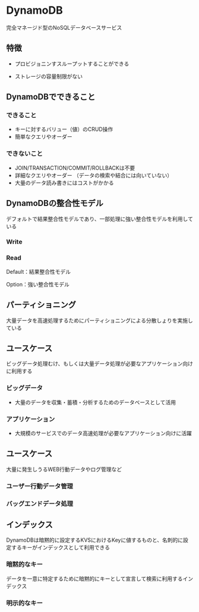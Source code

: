 # DynamoDB
完全マネージド型のNoSQLデータベースサービス

## 特徴
- プロビジョニンすスループットすることができる

- ストレージの容量制限がない

## DynamoDBでできること

### できること
- キーに対するバリュー（値）のCRUD操作
- 簡単なクエリやオーダー

### できないこと
- JOIN/TRANSACTION/COMMIT/ROLLBACKは不要
- 詳細なクエリやオーダー
（データの検索や結合には向いていない）
- 大量のデータ読み書きにはコストがかかる

## DynamoDBの整合性モデル
デフォルトで結果整合性モデルであり、一部処理に強い整合性モデルを利用している

### Write

### Read
Default：結果整合性モデル

Option：強い整合性モデル

## パーティショニング
大量データを高速処理するためにパーティショニングによる分散しょりを実施している

## ユースケース
ビッグデータ処理むけ、もしくは大量データ処理が必要なアプリケーション向けに利用する

### ビッグデータ
- 大量のデータを収集・蓄積・分析するためのデータベースとして活用
### アプリケーション
- 大規模のサービスでのデータ高速処理が必要なアプリケーション向けに活躍

## ユースケース
大量に発生しうるWEB行動データやログ管理など


### ユーザー行動データ管理
### バッグエンドデータ処理

## インデックス
DynamoDBは暗黙的に設定するKVSにおけるKeyに値するものと、名刺的に設定するキーがインデックスとして利用できる
### 暗黙的なキー
データを一意に特定するために暗黙的にキーとして宣言して検索に利用するインデックス
### 明示的なキー
